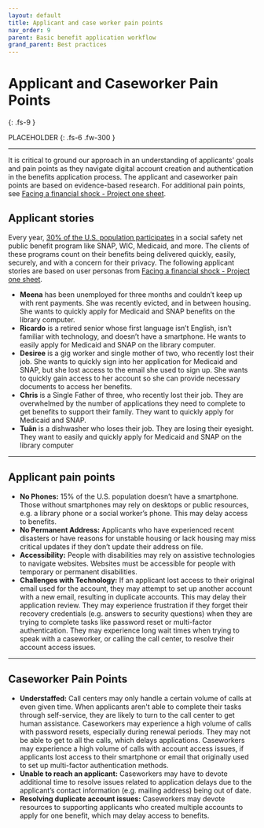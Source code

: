 ```yaml
---
layout: default
title: Applicant and case worker pain points
nav_order: 9
parent: Basic benefit application workflow
grand_parent: Best practices
---
```


# Applicant and Caseworker Pain Points
{: .fs-9 }

PLACEHOLDER
{: .fs-6 .fw-300 }


---

It is critical to ground our approach in an understanding of applicants’ goals and pain points as they navigate digital account creation and authentication in the benefits application process. The applicant and caseworker pain points are based on evidence-based research. For additional pain points, see [Facing a financial shock - Project one sheet](https://assets.performance.gov/cx/files/life-experiences/2022/CX-2022-Financial%20Shock%20Life%20Experience%20-%20Project%20One-Sheet.pdf).

## Applicant stories

Every year, [30% of the U.S. population participates](https://aspe.hhs.gov/reports/people-participate-social-safety-net) in a social safety net public benefit program like SNAP, WIC, Medicaid, and more. The clients of these programs count on their benefits being delivered quickly, easily, securely, and with a concern for their privacy. The following applicant stories are based on user personas from [Facing a financial shock - Project one sheet](https://assets.performance.gov/cx/files/life-experiences/2022/CX-2022-Financial%20Shock%20Life%20Experience%20-%20Project%20One-Sheet.pdf).

- **Meena** has been unemployed for three months and couldn’t keep up with rent payments. She was recently evicted, and in between housing. She wants to quickly apply for Medicaid and SNAP benefits on the library computer.
- **Ricardo** is a retired senior whose first language isn’t English, isn’t familiar with technology, and doesn’t have a smartphone. He wants to easily apply for Medicaid and SNAP on the library computer.
- **Desiree** is a gig worker and single mother of two, who recently lost their job.  She wants to quickly sign into her application for Medicaid and SNAP, but she lost access to the email she used to sign up. She wants to quickly gain access to her account so she can provide necessary documents to access her benefits. 
- **Chris** is a Single Father of three, who recently lost their job. They are overwhelmed by the number of applications they need to complete to get benefits to support their family. They want to quickly apply for Medicaid and SNAP. 
- **Tuân** is a dishwasher who loses their job. They are losing their eyesight. They want to easily and quickly apply for Medicaid and SNAP on the library computer


---
## Applicant pain points

- **No Phones:** 15% of the U.S. population doesn’t have a smartphone. Those without smartphones may rely on desktops or public resources, e.g. a library phone or a social worker’s phone. This may delay access to benefits. 
- **No Permanent Address:** Applicants who have experienced recent disasters or have reasons for unstable housing or lack housing may miss critical updates if they don’t update their address on file. 
- **Accessibility:** People with disabilities may rely on assistive technologies to navigate websites. Websites must be accessible for people with temporary or permanent disabilities.
- **Challenges with Technology:** If an applicant lost access to their original email used for the account, they may attempt to set up another account with a new email, resulting in duplicate accounts. This may delay their application review. They may experience frustration if they forget their recovery credentials (e.g. answers to security questions) when they are trying to complete tasks like password reset or multi-factor authentication. They may experience long wait times when trying to speak with a caseworker, or calling the call center, to resolve their account access issues. 

---
## Caseworker Pain Points 

- **Understaffed:** Call centers may only handle a certain volume of calls at even given time. When applicants aren't able to complete their tasks through self-service, they are likely to turn to the call center to get human assistance. Caseworkers may experience a high volume of calls with password resets, especially during renewal periods. They may not be able to get to all the calls, which delays applications. Caseworkers may experience a high volume of calls with account access issues, if applicants lost access to their smartphone or email that originally used to set up multi-factor authentication methods. 
- **Unable to reach an applicant:** Caseworkers may have to devote additional time to resolve issues related to application delays due to the applicant’s contact information (e.g. mailing address) being out of date. 
- **Resolving duplicate account issues:** Caseworkers may devote resources to supporting applicants who created multiple accounts to apply for one benefit, which may delay access to benefits. 
